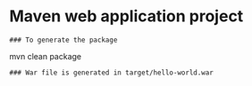 # Maven web application project
```
### To generate the package
```
mvn clean package
```
### War file is generated in target/hello-world.war
